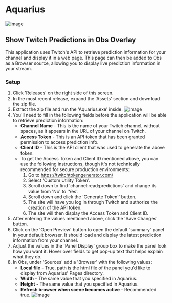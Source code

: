 # Aquarius
![image](https://user-images.githubusercontent.com/5312834/142743056-9b9115ef-91ce-44eb-94fa-119e2eb29c11.png)

## Show Twitch Predictions in Obs Overlay

This application uses Twitch's API to retrieve prediction information for your channel and display it in a web page. This page can then be added to Obs as a Browser source, allowing you to display live prediction information in your stream.

### Setup

1. Click 'Releases' on the right side of this screen.
2. In the most recent release, expand the 'Assets' section and download the zip file.
3. Extract the zip file and run the 'Aquarius.exe' inside.
![image](https://user-images.githubusercontent.com/5312834/142743491-b1263a5b-d76d-429d-9870-029b702df1ed.png)
5. You'll need to fill in the following fields before the application will be able to retrieve prediction information:
   - **Channel Name** - This is the name of your Twitch channel, without spaces, as it appears in the URL of your channel on Twitch.
   - **Access Token** - This is an API token that has been granted permission to access prediction info.
   - **Client ID** - This is the API client that was used to generate the above token.
   - To get the Access Token and Client ID mentioned above, you can use the following instructions, though it's not technically recommended for secure production environments:
     1. Go to https://twitchtokengenerator.com/
     2. Select 'Custom Utility Token'.
     3. Scroll down to find 'channel:read:predictions' and change its value from 'No' to 'Yes'.
     4. Scroll down and click the 'Generate Token!' button.
     5. The site will have you log in through Twitch and authorize the creation of the API token.
     6. The site will then display the Access Token and Client ID.
6. After entering the values mentioned above, click the 'Save Changes' button.
7. Click on the 'Open Preview' button to open the default 'summary' panel in your default browser. It should load and display the latest prediction information from your channel.
8. Adjust the values in the 'Panel Display' group box to make the panel look how you want it. Hover over fields to get pop-up text that helps explain what they do.
9. In Obs, under 'Sources' add a 'Browser' with the following values:
   - **Local file** - True, path is the html file of the panel you'd like to display from Aquarius' Pages directory.
   - **Width** - The same value that you specified in Aquarius.
   - **Height** - The same value that you specified in Aquarius.
   - **Refresh browser when scene becomes active** - Recommended true.
![image](https://user-images.githubusercontent.com/5312834/142743868-18fe456e-930c-48a1-a423-33b511d7e3fa.png)
